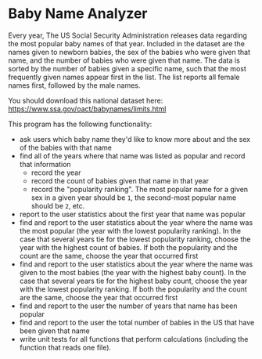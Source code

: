 # Baby Name Analyzer

Every year, The US Social Security Administration releases data regarding the most popular baby names of that year. Included in the dataset are the names given to newborn babies, the sex of the babies who were given that name, and the number of babies who were given that name. The data is sorted by the number of babies given a specific name, such that the most frequently given names appear first in the list. The list reports all female names first, followed by the male names.

You should download this national dataset here: <https://www.ssa.gov/oact/babynames/limits.html>

This program has the following functionality: 

-   ask users which baby name they'd like to know more about and the sex of the babies with that name
-   find all of the years where that name was listed as popular and record that information
    -   record the year
    -   record the count of babies given that name in that year
    -   record the "popularity ranking". The most popular name for a given sex in a given year should be `1`, the second-most popular name should be `2`, etc.
-   report to the user statistics about the first year that name was popular
-   find and report to the user statistics about the year where the name was the most popular (the year with the lowest popularity ranking). In the case that several years tie for the lowest popularity ranking, choose the year with the highest count of babies. If both the popularity and the count are the same, choose the year that occurred first
-   find and report to the user statistics about the year where the name was given to the most babies (the year with the highest baby count). In the case that several years tie for the highest baby count, choose the year with the lowest popularity ranking. If both the popularity and the count are the same, choose the year that occurred first
-   find and report to the user the number of years that name has been popular
-   find and report to the user the total number of babies in the US that have been given that name
-   write unit tests for all functions that perform calculations (including the function that reads one file).
